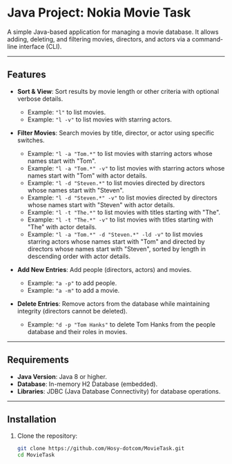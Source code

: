 # Java Project: Nokia Movie Task

A simple Java-based application for managing a movie database. It allows adding, deleting, and filtering movies, directors, and actors via a command-line interface (CLI).

---

## Features

- **Sort & View**: Sort results by movie length or other criteria with optional verbose details.
    - Example: `"l"` to list movies.
    - Example: `"l -v"` to list movies with starring actors.
  
- **Filter Movies**: Search movies by title, director, or actor using specific switches.
    - Example: `"l -a "Tom.*"` to list movies with starring actors whose names start with "Tom".
    - Example: `"l -a "Tom.*" -v"` to list movies with starring actors whose names start with "Tom" with actor details.
    - Example: `"l -d "Steven.*"` to list movies directed by directors whose names start with "Steven".
    - Example: `"l -d "Steven.*" -v"` to list movies directed by directors whose names start with "Steven" with actor details.
    - Example: `"l -t "The.*"` to list movies with titles starting with "The".
    - Example: `"l -t "The.*" -v"` to list movies with titles starting with "The" with actor details.
    - Example: `"l -a "Tom.*" -d "Steven.*" -ld -v"` to list movies starring actors whose names start with "Tom" and directed by directors whose names start with "Steven", sorted by length in descending order with actor details.

- **Add New Entries**: Add people (directors, actors) and movies.
    - Example: `"a -p"` to add people.
    - Example: `"a -m"` to add a movie.

- **Delete Entries**: Remove actors from the database while maintaining integrity (directors cannot be deleted).
    - Example: `"d -p "Tom Hanks"` to delete Tom Hanks from the people database and their roles in movies.

---

## Requirements

- **Java Version**: Java 8 or higher.
- **Database**: In-memory H2 Database (embedded).
- **Libraries**: JDBC (Java Database Connectivity) for database operations.

---

## Installation

1. Clone the repository:
   ```bash
   git clone https://github.com/Hosy-dotcom/MovieTask.git
   cd MovieTask
